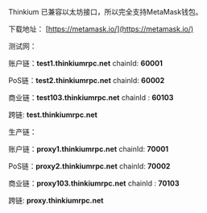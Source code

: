 Thinkium 已兼容以太坊接口，所以完全支持MetaMask钱包。



下载地址： [https://metamask.io/](https://metamask.io/)



测试网：

账户链：**test1.thinkiumrpc.net**  chainId: **60001**

PoS链：**test2.thinkiumrpc.net**  chainId: **60002**

商业链：**test103.thinkiumrpc.net** chainId : **60103**

跨链:  **test.thinkiumrpc.net**



生产链：

账户链：**proxy1.thinkiumrpc.net**  chainId: **70001**

PoS链：**proxy2.thinkiumrpc.net**  chainId: **70002**

商业链：**proxy103.thinkiumrpc.net**  chainId : **70103**

跨链:  **proxy.thinkiumrpc.net**

